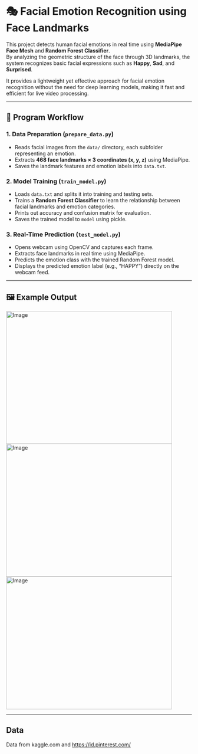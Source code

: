# 🎭 Facial Emotion Recognition using Face Landmarks

This project detects human facial emotions in real time using **MediaPipe Face Mesh** and **Random Forest Classifier**.  
By analyzing the geometric structure of the face through 3D landmarks, the system recognizes basic facial expressions such as **Happy**, **Sad**, and **Surprised**.  

It provides a lightweight yet effective approach for facial emotion recognition without the need for deep learning models, making it fast and efficient for live video processing.

---

## 🧩 Program Workflow

### 1. Data Preparation (`prepare_data.py`)
- Reads facial images from the `data/` directory, each subfolder representing an emotion.  
- Extracts **468 face landmarks × 3 coordinates (x, y, z)** using MediaPipe.  
- Saves the landmark features and emotion labels into `data.txt`.

### 2. Model Training (`train_model.py`)
- Loads `data.txt` and splits it into training and testing sets.  
- Trains a **Random Forest Classifier** to learn the relationship between facial landmarks and emotion categories.  
- Prints out accuracy and confusion matrix for evaluation.  
- Saves the trained model to `model` using pickle.

### 3. Real-Time Prediction (`test_model.py`)
- Opens webcam using OpenCV and captures each frame.  
- Extracts face landmarks in real time using MediaPipe.  
- Predicts the emotion class with the trained Random Forest model.  
- Displays the predicted emotion label (e.g., “HAPPY”) directly on the webcam feed.

---

## 🖼️ Example Output

<img width="450" height="360" alt="Image" src="https://github.com/user-attachments/assets/6ba7e524-437f-43cf-86f8-459a1f86895c" />
<img width="450" height="360" alt="Image" src="https://github.com/user-attachments/assets/9a3f2df9-c359-4c3b-aaad-8dc15cb115ff" />
<img width="450" height="360" alt="Image" src="https://github.com/user-attachments/assets/2e17a99e-89e3-4112-89a1-824752ce2bc2" />

---

## Data

Data from kaggle.com and https://id.pinterest.com/
